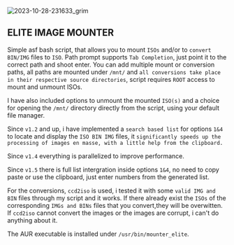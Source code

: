 
![2023-10-28-231633_grim](https://github.com/siyia2/mounter_elite/assets/46220960/9dee5e5c-cc48-4432-98f0-c4dd56704fbf)


## ELITE IMAGE MOUNTER

Simple asf bash script, that allows you to mount `ISOs` and/or to `convert` `BIN/IMG` files to `ISO`. Path prompt supports `Tab Completion`, just point it to the correct path and shoot enter.
You can add multiple mount or conversion paths, all paths are mounted under `/mnt/` and `all conversions take place in their respective source directories`, script requires `ROOT` access to mount and unmount ISOs.

I have also included options to unmount the mounted `ISO(s)` and a choice for opening the `/mnt/` directory directly from the script, using your default file manager.

Since `v1.2` and up, i have implemented a `search based list` for options `1&4` to locate and display the `ISO BIN IMG` files, it `significantly speeds up the processing of images en masse, with a little help from the clipboard.`

Since `v1.4` everything is parallelized to improve performance.

Since `v1.5` there is full list intergration inside options `1&4`, no need to copy paste or use the clipboard, just enter numbers from the generated list.

For the conversions, `ccd2iso` is used, i tested it with some `valid IMG and BIN` files through my script and it works. If there already exist the `ISOs` of the corresponding `IMGs and BINs` files that you convert,they will be overwitten. If `ccd2iso` cannot convert the images or the images are corrupt, i can't do anything about it.

The AUR executable is installed under `/usr/bin/mounter_elite`.
